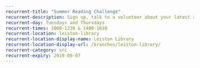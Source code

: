 ```yaml
---
recurrent-title: "Summer Reading Challenge"
recurrent-description: Sign up, talk to a volunteer about your latest read, borrow your next book and collect rewards.
recurrent-day: Tuesdays and Thursdays
recurrent-times: 1000-1230 & 1400-1630
recurrent-location: leiston-library
recurrent-location-display-name: Leiston Library
recurrent-location-display-url: /branches/leiston-library/
recurrent-category: src
recurrent-expiry: 2019-09-07
---
```

